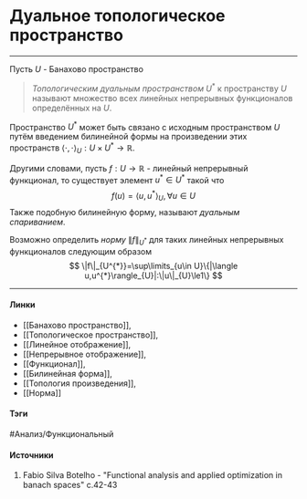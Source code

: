 # Дуальное топологическое пространство
***
Пусть $U$ - Банахово пространство
>*Топологическим дуальным пространством* $U^{*}$ к пространству $U$ называют множество всех линейных непрерывных функционалов определённых на $U$.

Пространство $U^{*}$ может быть связано с исходным пространством $U$ путём введением билинейной формы на произведении этих пространств $\langle \cdot,\cdot\rangle_{U}:U\times U^{*}\to\mathbb{R}$.

Другими словами, пусть $f:U\to\mathbb{R}$ - линейный непрерывный функционал, то существует элемент $u^{*}\in U^{*}$ такой что
$$
f(u)=\langle u,u^{*}\rangle_{U},\forall u\in U
$$
Также подобную билинейную форму, называют *дуальным спариванием*.

Возможно определить *норму* $\|f\|_{U^{*}}$ для таких линейных непрерывных функционалов следующим образом
$$
\|f\|_{U^{*}}=\sup\limits_{u\in U}\{|\langle u,u^{*}\rangle_{U}|:\|u\|_{U}\le1\}
$$
***
#### Линки
- [[Банахово пространство]],
- [[Топологическое пространство]],
- [[Линейное отображение]],
- [[Непрерывное отображение]],
- [[Функционал]],
- [[Билинейная форма]],
- [[Топология произведения]],
- [[Норма]]
#### Тэги
 #Анализ/Функциональный 
#### Источники
1. Fabio Silva Botelho - "Functional analysis and applied optimization in banach spaces" c.42-43